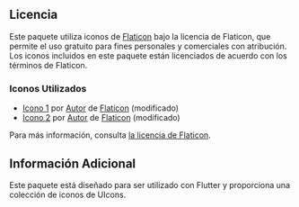 ## Licencia

Este paquete utiliza iconos de [Flaticon](https://www.flaticon.com/) bajo la licencia de Flaticon, que permite el uso gratuito para fines personales y comerciales con atribución. Los iconos incluidos en este paquete están licenciados de acuerdo con los términos de Flaticon.

### Iconos Utilizados

- [Icono 1](enlace-al-icono-en-flaticon) por [Autor](enlace-al-perfil-del-autor-en-flaticon) de [Flaticon](https://www.flaticon.com/) (modificado)
- [Icono 2](enlace-al-icono-en-flaticon) por [Autor](enlace-al-perfil-del-autor-en-flaticon) de [Flaticon](https://www.flaticon.com/) (modificado)

Para más información, consulta [la licencia de Flaticon](https://www.flaticon.com/license).

## Información Adicional

Este paquete está diseñado para ser utilizado con Flutter y proporciona una colección de iconos de UIcons.